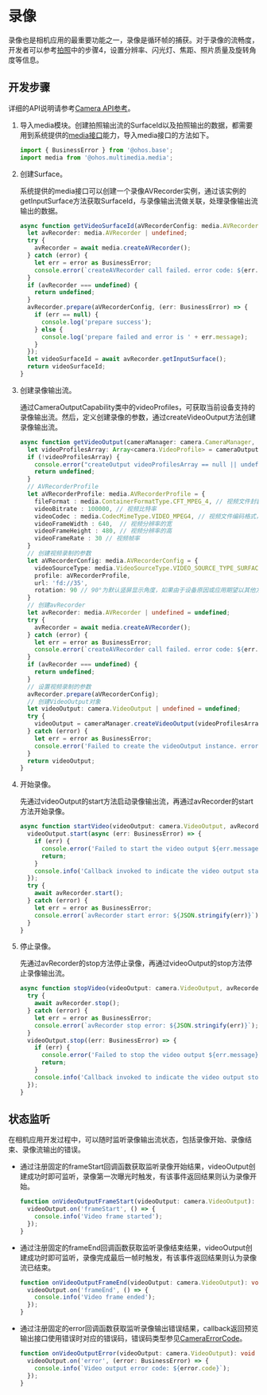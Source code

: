 # 录像

录像也是相机应用的最重要功能之一，录像是循环帧的捕获。对于录像的流畅度，开发者可以参考[拍照](camera-shooting.md)中的步骤4，设置分辨率、闪光灯、焦距、照片质量及旋转角度等信息。

## 开发步骤

详细的API说明请参考[Camera API参考](../reference/apis/js-apis-camera.md)。

1. 导入media模块。创建拍照输出流的SurfaceId以及拍照输出的数据，都需要用到系统提供的[media接口](../reference/apis/js-apis-media.md)能力，导入media接口的方法如下。
     
   ```ts
   import { BusinessError } from '@ohos.base';
   import media from '@ohos.multimedia.media';
   ```

2. 创建Surface。
   
   系统提供的media接口可以创建一个录像AVRecorder实例，通过该实例的getInputSurface方法获取SurfaceId，与录像输出流做关联，处理录像输出流输出的数据。
 
   ```ts
   async function getVideoSurfaceId(aVRecorderConfig: media.AVRecorderConfig): Promise<string | undefined> {  // aVRecorderConfig可参考下一章节
     let avRecorder: media.AVRecorder | undefined;
     try {
       avRecorder = await media.createAVRecorder();
     } catch (error) {
       let err = error as BusinessError;
       console.error(`createAVRecorder call failed. error code: ${err.code}`);
     }
     if (avRecorder === undefined) {
       return undefined;
     }
     avRecorder.prepare(aVRecorderConfig, (err: BusinessError) => {
       if (err == null) {
         console.log('prepare success');
       } else {
         console.log('prepare failed and error is ' + err.message);
       }
     });
     let videoSurfaceId = await avRecorder.getInputSurface();
     return videoSurfaceId;
   }
   ```

3. 创建录像输出流。
     
    通过CameraOutputCapability类中的videoProfiles，可获取当前设备支持的录像输出流。然后，定义创建录像的参数，通过createVideoOutput方法创建录像输出流。
     
   ```ts
   async function getVideoOutput(cameraManager: camera.CameraManager, videoSurfaceId: string, cameraOutputCapability: camera.CameraOutputCapability): Promise<camera.VideoOutput | undefined> {
     let videoProfilesArray: Array<camera.VideoProfile> = cameraOutputCapability.videoProfiles;
     if (!videoProfilesArray) {
       console.error("createOutput videoProfilesArray == null || undefined");
       return undefined;
     }
     // AVRecorderProfile
     let aVRecorderProfile: media.AVRecorderProfile = {
       fileFormat : media.ContainerFormatType.CFT_MPEG_4, // 视频文件封装格式，只支持MP4
       videoBitrate : 100000, // 视频比特率
       videoCodec : media.CodecMimeType.VIDEO_MPEG4, // 视频文件编码格式，支持mpeg4和avc两种格式
       videoFrameWidth : 640,  // 视频分辨率的宽
       videoFrameHeight : 480, // 视频分辨率的高
       videoFrameRate : 30 // 视频帧率
     }
     // 创建视频录制的参数
     let aVRecorderConfig: media.AVRecorderConfig = {
       videoSourceType: media.VideoSourceType.VIDEO_SOURCE_TYPE_SURFACE_YUV,
       profile: aVRecorderProfile,
       url: 'fd://35',
       rotation: 90 // 90°为默认竖屏显示角度，如果由于设备原因或应用期望以其他方式显示等原因，请根据实际情况调整该参数
     }
     // 创建avRecorder
     let avRecorder: media.AVRecorder | undefined = undefined;
     try {
       avRecorder = await media.createAVRecorder();
     } catch (error) {
       let err = error as BusinessError;
       console.error(`createAVRecorder call failed. error code: ${err.code}`);
     }
     if (avRecorder === undefined) {
       return undefined;
     }
     // 设置视频录制的参数
     avRecorder.prepare(aVRecorderConfig);
     // 创建VideoOutput对象
     let videoOutput: camera.VideoOutput | undefined = undefined;
     try {
       videoOutput = cameraManager.createVideoOutput(videoProfilesArray[0], videoSurfaceId);
     } catch (error) {
       let err = error as BusinessError;
       console.error('Failed to create the videoOutput instance. errorCode = ' + err.code);
     }
     return videoOutput;
   }
   ```

4. 开始录像。
   
   先通过videoOutput的start方法启动录像输出流，再通过avRecorder的start方法开始录像。

   ```ts
   async function startVideo(videoOutput: camera.VideoOutput, avRecorder: media.AVRecorder): Promise<void> {
     videoOutput.start(async (err: BusinessError) => {
       if (err) {
         console.error('Failed to start the video output ${err.message}');
         return;
       }
       console.info('Callback invoked to indicate the video output start success.');
     });
     try {
       await avRecorder.start();
     } catch (error) {
       let err = error as BusinessError;
       console.error(`avRecorder start error: ${JSON.stringify(err)}`);
     }
   }
   ```

5. 停止录像。
     
   先通过avRecorder的stop方法停止录像，再通过videoOutput的stop方法停止录像输出流。
     
   ```ts
   async function stopVideo(videoOutput: camera.VideoOutput, avRecorder: media.AVRecorder): Promise<void> {
     try {
       await avRecorder.stop();
     } catch (error) {
       let err = error as BusinessError;
       console.error(`avRecorder stop error: ${JSON.stringify(err)}`);
     }
     videoOutput.stop((err: BusinessError) => {
       if (err) {
         console.error('Failed to stop the video output ${err.message}');
         return;
       }
       console.info('Callback invoked to indicate the video output stop success.');
     });
   }
   ```


## 状态监听

在相机应用开发过程中，可以随时监听录像输出流状态，包括录像开始、录像结束、录像流输出的错误。

- 通过注册固定的frameStart回调函数获取监听录像开始结果，videoOutput创建成功时即可监听，录像第一次曝光时触发，有该事件返回结果则认为录像开始。
    
  ```ts
  function onVideoOutputFrameStart(videoOutput: camera.VideoOutput): void {
    videoOutput.on('frameStart', () => {
      console.info('Video frame started');
    });
  }
  ```

- 通过注册固定的frameEnd回调函数获取监听录像结束结果，videoOutput创建成功时即可监听，录像完成最后一帧时触发，有该事件返回结果则认为录像流已结束。
    
  ```ts
  function onVideoOutputFrameEnd(videoOutput: camera.VideoOutput): void {
    videoOutput.on('frameEnd', () => {
      console.info('Video frame ended');
    });
  }
  ```

- 通过注册固定的error回调函数获取监听录像输出错误结果，callback返回预览输出接口使用错误时对应的错误码，错误码类型参见[CameraErrorCode](../reference/apis/js-apis-camera.md#cameraerrorcode)。
    
  ```ts
  function onVideoOutputError(videoOutput: camera.VideoOutput): void {
    videoOutput.on('error', (error: BusinessError) => {
      console.info(`Video output error code: ${error.code}`);
    });
  }
  ```
